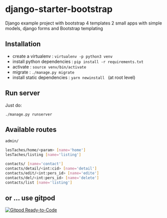 # django-starter-bootstrap

Django example project with bootstrap 4 templates 
2 small apps with simple models, django forms and Bootstrap templating

## Installation

- create a virtualenv : `virtualenv -p python3 venv`
- install python dependencies : `pip install -r requirements.txt`
- activate : `source venv/bin/activate`
- migrate : `./manage.py migrate`
- install  static dependencies : `yarn newinstall ` (at root level)
    

## Run server

Just do:

`./manage.py runserver`


## Available routes 

```bash
admin/

lesTaches/home/<param> [name='home']
lesTaches/listing [name='listing']

contacts/ [name='contact']
contacts/detail/<int:cid> [name='detail']
contacts/edit/<int:pers_id> [name='edite']
contacts/del/<int:pers_id> [name='delete']
contacts/list [name='listing'] 
```

## or ... use gitpod 


[![Gitpod Ready-to-Code](https://img.shields.io/badge/Gitpod-ready--to--code-blue?logo=gitpod)](https://gitpod.io/#https://github.com/roza/django-starter-bootstrap)
